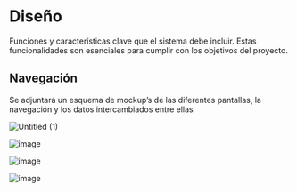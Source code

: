 # Diseño 

Funciones y características clave que el sistema debe incluir. Estas funcionalidades son esenciales para cumplir con los objetivos del proyecto.

## Navegación 

Se adjuntará un esquema de mockup’s de las diferentes pantallas, la navegación y los datos intercambiados entre ellas




![Untitled (1)](https://github.com/a22alanbm/a22alanbm_DAM_UF1_Proyecto/assets/113426047/c6dc092d-b178-4908-a9e1-6b9ce09fc643)

![image](https://github.com/a22alanbm/a22alanbm_DAM_UF1_Proyecto/assets/113426047/5ca4901a-00a9-4829-ba49-acbbc08665c1)

![image](https://github.com/a22alanbm/a22alanbm_DAM_UF1_Proyecto/assets/113426047/04c7fe2f-5aa4-4559-aaee-40674acf99ea)

![image](https://github.com/a22alanbm/a22alanbm_DAM_UF1_Proyecto/assets/113426047/1e975e5a-4fcc-4fd0-9928-c5ff159aafc8)
